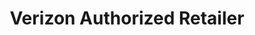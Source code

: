 ---
title: "Verizon Authorized Retailer"
url: /creston/verizon-authorized-retailer/
shop: mobile phone
---